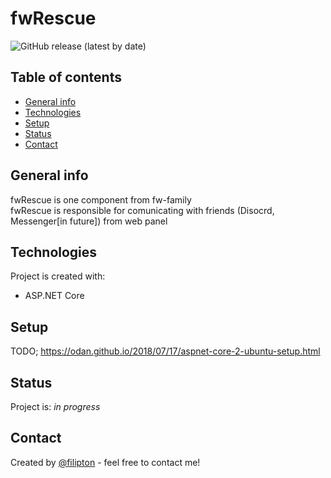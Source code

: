 # fwRescue
![GitHub release (latest by date)](https://img.shields.io/github/v/release/filipton/fwRescue?label=Latest%20Release&style=for-the-badge)

## Table of contents
* [General info](#general-info)
* [Technologies](#technologies)
* [Setup](#setup)
* [Status](#status)
* [Contact](#contact)

## General info
fwRescue is one component from fw-family </br>
fwRescue is responsible for comunicating with friends (Disocrd, Messenger[in future]) from web panel

## Technologies
Project is created with:
* ASP.NET Core

## Setup
TODO;
https://odan.github.io/2018/07/17/aspnet-core-2-ubuntu-setup.html

## Status
Project is: _in progress_

## Contact
Created by [@filipton](https://filipton.github.io/fwManager/) - feel free to contact me!
